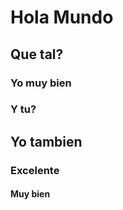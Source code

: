 # Hola Mundo

## Que tal?

### Yo muy bien

### Y tu?

## Yo tambien 

### Excelente

#### Muy bien
